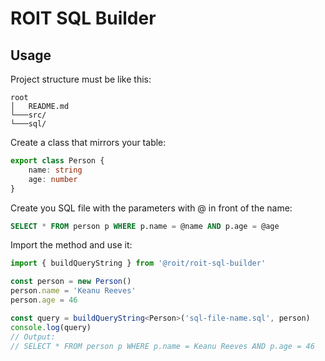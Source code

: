 # ROIT SQL Builder

## Usage

Project structure must be like this:

```
root
│   README.md
└───src/
└───sql/
```
Create a class that mirrors your table:

```typescript
export class Person {
    name: string
    age: number
}
```

Create you SQL file with the parameters with @ in front of the name: 
```sql 
SELECT * FROM person p WHERE p.name = @name AND p.age = @age
```

Import the method and use it:

```typescript
import { buildQueryString } from '@roit/roit-sql-builder'

const person = new Person()
person.name = 'Keanu Reeves'
person.age = 46

const query = buildQueryString<Person>('sql-file-name.sql', person)
console.log(query)
// Output: 
// SELECT * FROM person p WHERE p.name = Keanu Reeves AND p.age = 46